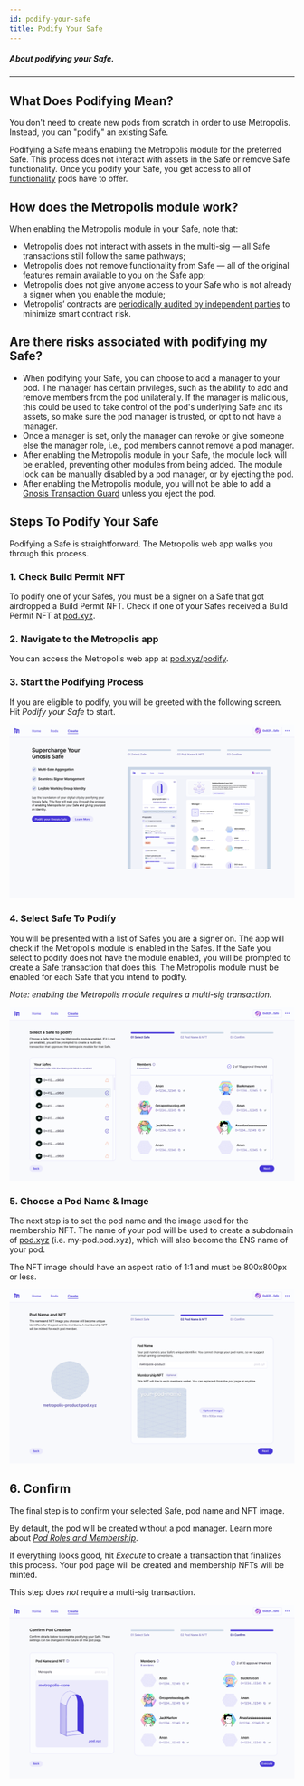 ```yaml
---
id: podify-your-safe
title: Podify Your Safe
---
```


##### About podifying your Safe.

---

## What Does Podifying Mean?

You don't need to create new pods from scratch in order to use Metropolis. Instead, you can "podify" an existing Safe.

Podifying a Safe means enabling the Metropolis module for the preferred Safe. This process does not interact with assets in the Safe or remove Safe functionality. Once you podify your Safe, you get access to all of [functionality](docs/pod-basics/02-pod-benefits.md) pods have to offer.

## How does the Metropolis module work?

When enabling the Metropolis module in your Safe, note that:

- Metropolis does not interact with assets in the multi-sig — all Safe transactions still follow the same pathways;
- Metropolis does not remove functionality from Safe — all of the original features remain available to you on the Safe app;
- Metropolis does not give anyone access to your Safe who is not already a signer when you enable the module;
- Metropolis’ contracts are [periodically audited by independent parties](https://docs.metropolis.space/docs/support/faq#are-metropolis-smart-contracts-audited) to minimize smart contract risk.

## Are there risks associated with podifying my Safe?

- When podifying your Safe, you can choose to add a manager to your pod. The manager has certain privileges, such as the ability to add and remove members from the pod unilaterally. If the manager is malicious, this could be used to take control of the pod's underlying Safe and its assets, so make sure the pod manager is trusted, or opt to not have a manager.
- Once a manager is set, only the manager can revoke or give someone else the manager role, i.e., pod members cannot remove a pod manager.
- After enabling the Metropolis module in your Safe, the module lock will be enabled, preventing other modules from being added. The module lock can be manually disabled by a pod manager, or by ejecting the pod.
- After enabling the Metropolis module, you will not be able to add a [Gnosis Transaction Guard](https://help.gnosis-safe.io/en/articles/5324092-what-is-a-transaction-guard) unless you eject the pod.

## Steps To Podify Your Safe

Podifying a Safe is straightforward. The Metropolis web app walks you through this process.

### 1. Check Build Permit NFT

To podify one of your Safes, you must be a signer on a Safe that got airdropped a Build Permit NFT. Check if one of your Safes received a Build Permit NFT at [pod.xyz](http://pod.xyz/).

### 2. Navigate to the Metropolis app

You can access the Metropolis web app at [pod.xyz/podify](https://pod.xyz/podify-safe).

### 3. Start the Podifying Process

If you are eligible to podify, you will be greeted with the following screen. Hit _Podify your Safe_ to start.

![Podify Safe](./img/PodifySafe0.png)

### 4. Select Safe To Podify

You will be presented with a list of Safes you are a signer on. The app will check if the Metropolis module is enabled in the Safes. If the Safe you select to podify does not have the module enabled, you will be prompted to create a Safe transaction that does this. The Metropolis module must be enabled for each Safe that you intend to podify.

_Note: enabling the Metropolis module requires a multi-sig transaction._

![Podify Safe](./img/PodifySafe1.png)

### 5. Choose a Pod Name & Image

The next step is to set the pod name and the image used for the membership NFT. The name of your pod will be used to create a subdomain of [pod.xyz](http://pod.xyz) (i.e. my-pod.pod.xyz), which will also become the ENS name of your pod.

The NFT image should have an aspect ratio of 1:1 and must be 800x800px or less.

![Podify Safe](./img/PodifySafe2.png)

## 6. Confirm

The final step is to confirm your selected Safe, pod name and NFT image.

By default, the pod will be created without a pod manager. Learn more about [_Pod Roles and Membership_](docs/pod-basics/03-pod-roles-membership.md).

If everything looks good, hit _Execute_ to create a transaction that finalizes this process. Your pod page will be created and membership NFTs will be minted.

This step does _not_ require a multi-sig transaction.

![Podify Safe](./img/PodifySafe3.png)
